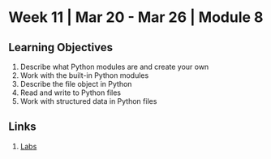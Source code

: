 # Week 11 | Mar 20 - Mar 26 | Module 8


## Learning Objectives

1. Describe what Python modules are and create your own
2. Work with the built-in Python modules
3. Describe the file object in Python
4. Read and write to Python files
5. Work with structured data in Python files
## Links

1. [Labs](/Labs)
